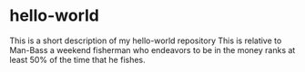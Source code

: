 # hello-world
This is a short description of my hello-world repository
This is relative to Man-Bass a weekend fisherman who endeavors to be in the money ranks at least 50% of the time that he fishes.
